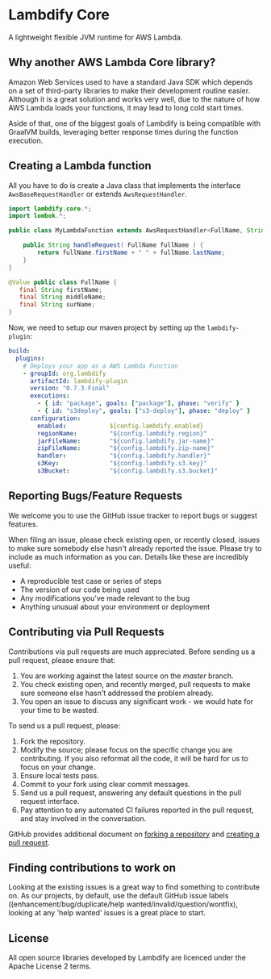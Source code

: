 # Lambdify Core
A lightweight flexible JVM runtime for AWS Lambda.

## Why another AWS Lambda Core library?
Amazon Web Services used to have a standard Java SDK which depends on a set of third-party libraries to make their
development routine easier. Although it is a great solution and works very well, due to the nature of how AWS Lambda
loads your functions, it may lead to long cold start times.

Aside of that, one of the biggest goals of Lambdify is being compatible with GraalVM builds, leveraging better
response times during the function execution.

## Creating a Lambda function
All you have to do is create a Java class that implements the interface `AwsBaseRequestHandler` or extends
`AwsRequestHandler`.

```java
import lambdify.core.*;
import lombok.*;

public class MyLambdaFunction extends AwsRequestHandler<FullName, String> {

    public String handleRequest( FullName fullName ) {
        return fullName.firstName + " " + fullName.lastName;
    }
}

@Value public class FullName {
   final String firstName;
   final String middleName;
   final String surName;
}
```

Now, we need to setup our maven project by setting up the `lambdify-plugin`:
```yml
build:
  plugins:
    # Deploys your app as a AWS Lambda Function
    - groupId: org.lambdify
      artifactId: lambdify-plugin
      version: "0.7.3.Final"
      executions:
        - { id: "package", goals: ["package"], phase: "verify" }
        - { id: "s3deploy", goals: ["s3-deploy"], phase: "deploy" }
      configuration:
        enabled:            ${config.lambdify.enabled}
        regionName:         "${config.lambdify.region}"
        jarFileName:        "${config.lambdify.jar-name}"
        zipFileName:        "${config.lambdify.zip-name}"
        handler:            "${config.lambdify.handler}"
        s3Key:              "${config.lambdify.s3.key}"
        s3Bucket:           "${config.lambdify.s3.bucket}"
```


## Reporting Bugs/Feature Requests

We welcome you to use the GitHub issue tracker to report bugs or suggest features.

When filing an issue, please check existing open, or recently closed, issues to make sure somebody else hasn't already
reported the issue. Please try to include as much information as you can. Details like these are incredibly useful:

* A reproducible test case or series of steps
* The version of our code being used
* Any modifications you've made relevant to the bug
* Anything unusual about your environment or deployment


## Contributing via Pull Requests
Contributions via pull requests are much appreciated. Before sending us a pull request, please ensure that:

1. You are working against the latest source on the *master* branch.
2. You check existing open, and recently merged, pull requests to make sure someone else hasn't addressed the problem already.
3. You open an issue to discuss any significant work - we would hate for your time to be wasted.

To send us a pull request, please:

1. Fork the repository.
2. Modify the source; please focus on the specific change you are contributing. If you also reformat all the code, it will be hard for us to focus on your change.
3. Ensure local tests pass.
4. Commit to your fork using clear commit messages.
5. Send us a pull request, answering any default questions in the pull request interface.
6. Pay attention to any automated CI failures reported in the pull request, and stay involved in the conversation.

GitHub provides additional document on [forking a repository](https://help.github.com/articles/fork-a-repo/) and
[creating a pull request](https://help.github.com/articles/creating-a-pull-request/).


## Finding contributions to work on
Looking at the existing issues is a great way to find something to contribute on. As our projects, by default, use the default GitHub issue labels ((enhancement/bug/duplicate/help wanted/invalid/question/wontfix), looking at any 'help wanted' issues is a great place to start.

## License
All open source libraries developed by Lambdify are licenced under the Apache License 2 terms.

